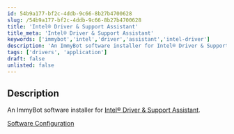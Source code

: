 ```yaml
---
id: 54b9a177-bf2c-4ddb-9c66-8b27b4700628
slug: /54b9a177-bf2c-4ddb-9c66-8b27b4700628
title: 'Intel® Driver & Support Assistant'
title_meta: 'Intel® Driver & Support Assistant'
keywords: ['immybot','intel','driver','assistant','intel-driver']
description: 'An ImmyBot software installer for Intel® Driver & Support Assistant.'
tags: ['drivers', 'application']
draft: false
unlisted: false
---
```


## Description

An ImmyBot software installer for [Intel® Driver & Support Assistant](https://www.intel.com/content/www/us/en/support/intel-driver-support-assistant.html).

[Software Configuration](https://github.com/ProVal-Tech/immybot/blob/main/software/intel-driver-and-support-assistant.toml)
